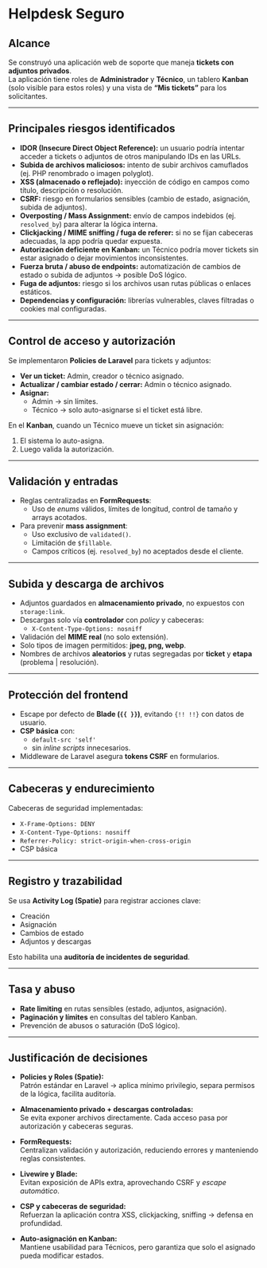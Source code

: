 # Helpdesk Seguro

## Alcance
Se construyó una aplicación web de soporte que maneja **tickets con adjuntos privados**.  
La aplicación tiene roles de **Administrador** y **Técnico**, un tablero **Kanban** (solo visible para estos roles) y una vista de **“Mis tickets”** para los solicitantes.

---

## Principales riesgos identificados

- **IDOR (Insecure Direct Object Reference):** un usuario podría intentar acceder a tickets o adjuntos de otros manipulando IDs en las URLs.
- **Subida de archivos maliciosos:** intento de subir archivos camuflados (ej. PHP renombrado o imagen polyglot).
- **XSS (almacenado o reflejado):** inyección de código en campos como título, descripción o resolución.
- **CSRF:** riesgo en formularios sensibles (cambio de estado, asignación, subida de adjuntos).
- **Overposting / Mass Assignment:** envío de campos indebidos (ej. `resolved_by`) para alterar la lógica interna.
- **Clickjacking / MIME sniffing / fuga de referer:** si no se fijan cabeceras adecuadas, la app podría quedar expuesta.
- **Autorización deficiente en Kanban:** un Técnico podría mover tickets sin estar asignado o dejar movimientos inconsistentes.
- **Fuerza bruta / abuso de endpoints:** automatización de cambios de estado o subida de adjuntos → posible DoS lógico.
- **Fuga de adjuntos:** riesgo si los archivos usan rutas públicas o enlaces estáticos.
- **Dependencias y configuración:** librerías vulnerables, claves filtradas o cookies mal configuradas.

---

## Control de acceso y autorización

Se implementaron **Policies de Laravel** para tickets y adjuntos:

- **Ver un ticket:** Admin, creador o técnico asignado.
- **Actualizar / cambiar estado / cerrar:** Admin o técnico asignado.
- **Asignar:**
    - Admin → sin límites.
    - Técnico → solo auto-asignarse si el ticket está libre.

En el **Kanban**, cuando un Técnico mueve un ticket sin asignación:
1. El sistema lo auto-asigna.
2. Luego valida la autorización.

---

## Validación y entradas

- Reglas centralizadas en **FormRequests**:
    - Uso de *enums* válidos, límites de longitud, control de tamaño y arrays acotados.
- Para prevenir **mass assignment**:
    - Uso exclusivo de `validated()`.
    - Limitación de `$fillable`.
    - Campos críticos (ej. `resolved_by`) no aceptados desde el cliente.

---

## Subida y descarga de archivos

- Adjuntos guardados en **almacenamiento privado**, no expuestos con `storage:link`.
- Descargas solo vía **controlador** con *policy* y cabeceras:
    - `X-Content-Type-Options: nosniff`
- Validación del **MIME real** (no solo extensión).
- Solo tipos de imagen permitidos: **jpeg, png, webp**.
- Nombres de archivos **aleatorios** y rutas segregadas por **ticket** y **etapa** (problema | resolución).

---

## Protección del frontend

- Escape por defecto de **Blade (`{{ }}`)**, evitando `{!! !!}` con datos de usuario.
- **CSP básica** con:
    - `default-src 'self'`
    - sin *inline scripts* innecesarios.
- Middleware de Laravel asegura **tokens CSRF** en formularios.

---

## Cabeceras y endurecimiento

Cabeceras de seguridad implementadas:

- `X-Frame-Options: DENY`
- `X-Content-Type-Options: nosniff`
- `Referrer-Policy: strict-origin-when-cross-origin`
- CSP básica

---

## Registro y trazabilidad

Se usa **Activity Log (Spatie)** para registrar acciones clave:

- Creación
- Asignación
- Cambios de estado
- Adjuntos y descargas

Esto habilita una **auditoría de incidentes de seguridad**.

---

## Tasa y abuso

- **Rate limiting** en rutas sensibles (estado, adjuntos, asignación).
- **Paginación y límites** en consultas del tablero Kanban.
- Prevención de abusos o saturación (DoS lógico).

---

## Justificación de decisiones

- **Policies y Roles (Spatie):**  
  Patrón estándar en Laravel → aplica mínimo privilegio, separa permisos de la lógica, facilita auditoría.

- **Almacenamiento privado + descargas controladas:**  
  Se evita exponer archivos directamente. Cada acceso pasa por autorización y cabeceras seguras.

- **FormRequests:**  
  Centralizan validación y autorización, reduciendo errores y manteniendo reglas consistentes.

- **Livewire y Blade:**  
  Evitan exposición de APIs extra, aprovechando CSRF y *escape automático*.

- **CSP y cabeceras de seguridad:**  
  Refuerzan la aplicación contra XSS, clickjacking, sniffing → defensa en profundidad.

- **Auto-asignación en Kanban:**  
  Mantiene usabilidad para Técnicos, pero garantiza que solo el asignado pueda modificar estados.  
